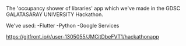 The 'occupancy shower of libraries' app which we've made in the GDSC GALATASARAY UNIVERSITY Hackathon.

We've used:
-Flutter
-Python
-Google Services

https://gitfront.io/r/user-1305055/JMCitDbeFVT1/hackathonapp
